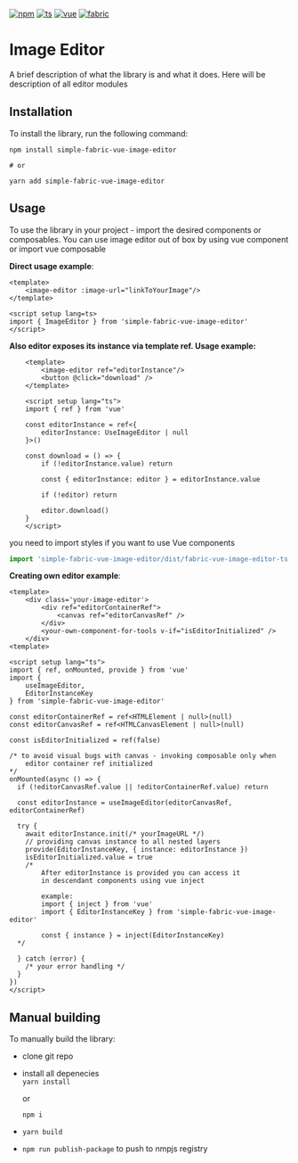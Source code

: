 
[![npm](https://img.shields.io/npm/v/simple-fabric-vue-image-editor)](https://www.npmjs.com/package/simple-fabric-vue-image-editor)
[![ts](https://badgen.net/badge/-/TypeScript/blue?icon=typescript&label)](https://www.typescriptlang.org/)
[![vue](https://img.shields.io/badge/-Vue.js-4fc08d?style=flat&logo=vuedotjs&logoColor=white)](https://vuejs.org/)
[![fabric](https://img.shields.io/npm/v/fabric?label=fabric.js)](https://www.npmjs.com/package/fabric)

# Image Editor

A brief description of what the library is and what it does.
Here will be description of all editor modules

## Installation

To install the library, run the following command:

```
npm install simple-fabric-vue-image-editor

# or

yarn add simple-fabric-vue-image-editor
```


## Usage

To use the library in your project - import the desired components or composables.
You can use image editor out of box by using vue component or import vue composable

<b>Direct usage example</b>:

```vue
<template>
    <image-editor :image-url="linkToYourImage"/>
</template>

<script setup lang=ts> 
import { ImageEditor } from 'simple-fabric-vue-image-editor'
</script>
````

<b>Also editor exposes its instance via template ref. Usage example:</b>
```vue
    <template>
        <image-editor ref="editorInstance"/>
        <button @click="download" />
    </template>

    <script setup lang="ts">
    import { ref } from 'vue'

    const editorInstance = ref<{
        editorInstance: UseImageEditor | null
    }>()

    const download = () => {
        if (!editorInstance.value) return

        const { editorInstance: editor } = editorInstance.value

        if (!editor) return

        editor.download()
    }
    </script>
```

you need to import styles if you want to use Vue components
```javascript
import 'simple-fabric-vue-image-editor/dist/fabric-vue-image-editor-ts.css'
```

<b>Creating own editor example</b>:

```vue
<template>
    <div class='your-image-editor'>
        <div ref="editorContainerRef">
            <canvas ref="editorCanvasRef" />
        </div>
        <your-own-component-for-tools v-if="isEditorInitialized" />
    </div>
<template>

<script setup lang="ts">
import { ref, onMounted, provide } from 'vue'
import { 
    useImageEditor,
    EditorInstanceKey
} from 'simple-fabric-vue-image-editor'

const editorContainerRef = ref<HTMLElement | null>(null)
const editorCanvasRef = ref<HTMLCanvasElement | null>(null)

const isEditorInitialized = ref(false)

/* to avoid visual bugs with canvas - invoking composable only when
    editor container ref initialized
*/
onMounted(async () => {
  if (!editorCanvasRef.value || !editorContainerRef.value) return

  const editorInstance = useImageEditor(editorCanvasRef, editorContainerRef)

  try {
    await editorInstance.init(/* yourImageURL */)
    // providing canvas instance to all nested layers 
    provide(EditorInstanceKey, { instance: editorInstance })
    isEditorInitialized.value = true
    /* 
        After editorInstance is provided you can access it
        in descendant components using vue inject

        example:
        import { inject } from 'vue'
        import { EditorInstanceKey } from 'simple-fabric-vue-image-editor'
        
        const { instance } = inject(EditorInstanceKey)
  */

  } catch (error) {
    /* your error handling */
  }
})
</script>
```



## Manual building

To manually build the library:
- clone git repo
- install all depenecies  
    ```yarn install```
    
     or
    
     ```npm i```
- ```yarn build```
- ```npm run publish-package``` to push to nmpjs registry

